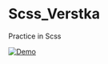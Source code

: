 # Scss_Verstka
Practice in Scss

[![Demo](https://img.shields.io/badge/Demo-View%20Demo-blue)](https://vladimirsergienko1.github.io/Scss_Verstka/)
